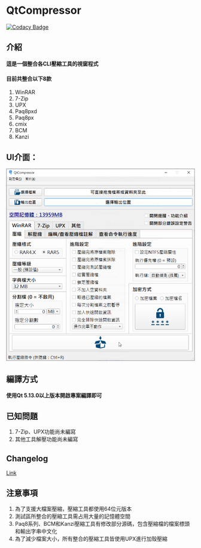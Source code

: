 # QtCompressor

[![Codacy Badge](https://api.codacy.com/project/badge/Grade/94100e791d454c8790619a5e191a38a8)](https://www.codacy.com/app/WhatTheBlock/QtCompressor?utm_source=github.com&amp;utm_medium=referral&amp;utm_content=WhatTheBlock/QtCompressor&amp;utm_campaign=Badge_Grade)

## 介紹

#### 這是一個整合各CLI壓縮工具的視窗程式

#### 目前共整合以下8款

1. WinRAR
2. 7-Zip
3. UPX
4. Paq8pxd
5. Paq8px
6. cmix
7. BCM
8. Kanzi

UI介面：
----
![ui.png](/ui.png)

## 編譯方式

#### 使用Qt 5.13.0以上版本開啟專案編譯即可

## 已知問題

1. 7-Zip、UPX功能尚未編寫
2. 其他工具解壓功能尚未編寫

## Changelog

[Link](https://whattheblock.github.io/)

## 注意事項

1. 為了支援大檔案壓縮，壓縮工具都使用64位元版本
2. 測試區所整合的壓縮工具需占用大量的記憶體空間
3. Paq8系列、BCM和Kanzi壓縮工具有修改部分源碼，包含壓縮檔的檔案標頭和輸出字串中文化
4. 為了減少檔案大小，所有整合的壓縮工具皆使用UPX進行加殼壓縮
